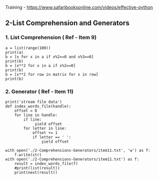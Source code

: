 Training  - https://www.safaribooksonline.com/videos/effective-python

## 2-List Comprehension and Generators

### 1. List Comprehension ( Ref - Item 9)
```
a = list(range(100))
print(a)
b = [x for x in a if x%2==0 and x%3==0]
print(b)
b = [x**2 for x in a if x%2==0]
print(b)
b = [x**2 for row in matrix for x in row]
print(b)
```

### 2. Generator ( Ref - Item 11)
```
print('stream file data')
def index_words_file(handle):
    offset = 0
    for line in handle:
        if line:
             yield offset
        for letter in line:
            offset += 1
            if letter == ' ':
                yield offset

with open('./2-Comprehensions-Generators/item11.txt', 'w') as f:
    f.write(str)
with open('./2-Comprehensions-Generators/item11.txt') as f:
    result = index_words_file(f)
    #print(list(result))
    print(next(result))
```